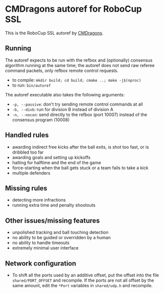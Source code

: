 # CMDragons autoref for RoboCup SSL

This is the RoboCup SSL autoref by [CMDragons](https://www.cs.cmu.edu/~robosoccer/small/).

## Running

The autoref expects to be run with the refbox and (optionally) consensus
algorithm running at the same time; the autoref does not send raw referee
command packets, only refbox remote control requests.

- to compile: `mkdir build; cd build; cmake ..; make -j$(nproc)`
- to run: `bin/autoref`

The autoref executable also takes the following arguments:

- `-p, --passive`: don't try sending remote control commands at all
- `-b, --divb`: run for division B instead of division A
- `-n, --nocon`: send directly to the refbox (port 10007) instead of the consensus program (10008)

## Handled rules
- awarding indirect free kicks after the ball exits, is shot too fast, or is dribbled too far
- awarding goals and setting up kickoffs
- halting for halftime and the end of the game
- force-starting when the ball gets stuck or a team fails to take a kick
- multiple defenders

## Missing rules
- detecting more infractions
- running extra time and penalty shootouts

## Other issues/missing features
- unpolished tracking and ball touching detection
- no ability to be guided or overridden by a human
- no ability to handle timeouts
- extremely minimal user interface

## Network configuration
- To shift all the ports used by an additive offset, put the offset into the
  file `shared/PORT_OFFSET` and recompile. If the ports are not all offset by
  the same amount, edit the `*Port` variables in `shared/udp.h` and recompile.
